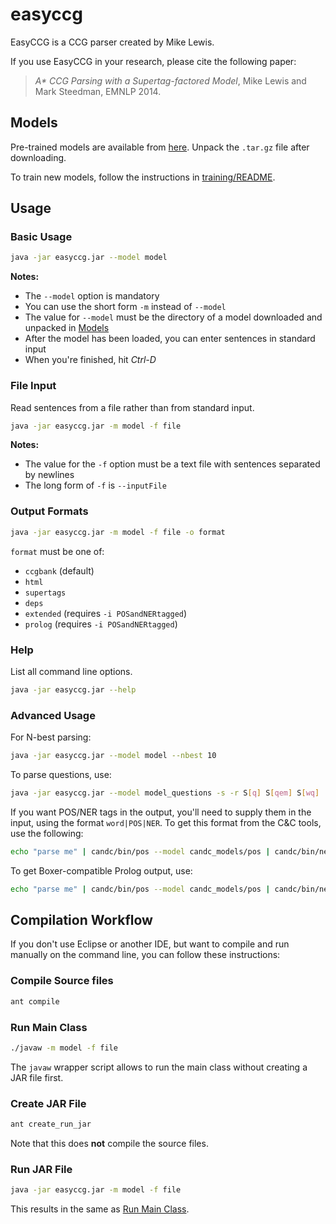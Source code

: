 easyccg
=======

EasyCCG is a CCG parser created by Mike Lewis.

If you use EasyCCG in your research, please cite the following paper:

> _A* CCG Parsing with a Supertag-factored Model_, Mike Lewis and Mark Steedman, EMNLP 2014.

## Models

Pre-trained models are available from [here](https://drive.google.com/#folders/0B7AY6PGZ8lc-NGVOcUFXNU5VWXc). Unpack the `.tar.gz` file after downloading.

To train new models, follow the instructions in [training/README](training/README).

## Usage

### Basic Usage

~~~bash
java -jar easyccg.jar --model model
~~~

**Notes:**

- The `--model` option is mandatory
- You can use the short form `-m` instead of `--model`
- The value for `--model` must be the directory of a model downloaded and unpacked in [Models](#models)
- After the model has been loaded, you can enter sentences in standard input
- When you're finished, hit *Ctrl-D*

### File Input

Read sentences from a file rather than from standard input.

~~~bash
java -jar easyccg.jar -m model -f file
~~~

**Notes:**

- The value for the `-f` option must be a text file with sentences separated by newlines
- The long form of `-f` is `--inputFile`


### Output Formats

~~~bash
java -jar easyccg.jar -m model -f file -o format
~~~

`format` must be one of:

- `ccgbank` (default)
- `html`
- `supertags`
- `deps`
- `extended` (requires `-i POSandNERtagged`)
- `prolog` (requires `-i POSandNERtagged`)


### Help

List all command line options.

~~~bash
java -jar easyccg.jar --help
~~~

### Advanced Usage

For N-best parsing:

~~~bash
java -jar easyccg.jar --model model --nbest 10
~~~

To parse questions, use:

~~~bash
java -jar easyccg.jar --model model_questions -s -r S[q] S[qem] S[wq]
~~~

If you want POS/NER tags in the output, you'll need to supply them in the input, using the format `word|POS|NER`. To get this format from the C&C tools, use the following:

~~~bash
echo "parse me" | candc/bin/pos --model candc_models/pos | candc/bin/ner -model candc_models/ner -ofmt "%w|%p|%n \n" | java -jar easyccg.jar --model model_questions -i POSandNERtagged -o extended
~~~

To get Boxer-compatible Prolog output, use:

~~~bash
echo "parse me" | candc/bin/pos --model candc_models/pos | candc/bin/ner -model candc_models/ner -ofmt "%w|%p|%n \n" | java -jar easyccg.jar --model model -i POSandNERtagged -o prolog -r S[dcl]
~~~

## Compilation Workflow

If you don't use Eclipse or another IDE, but want to compile and run manually on the command line, you can follow these instructions:

### Compile Source files

~~~bash
ant compile
~~~

### Run Main Class

~~~bash
./javaw -m model -f file
~~~

The `javaw` wrapper script allows to run the main class without creating a JAR file first.

### Create JAR File

~~~bash
ant create_run_jar
~~~

Note that this does **not** compile the source files.

### Run JAR File

~~~bash
java -jar easyccg.jar -m model -f file
~~~

This results in the same as [Run Main Class](#run-main-class).
